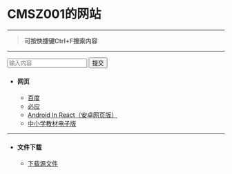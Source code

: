 <h1>CMSZ001的网站</h1>
<hr>

>**可按快捷键Ctrl+F搜索内容**

<hr>

<div class="input-group">
	<input type="text" placeholder="输入内容">
    <button>提交</button>

* #### **网页** ####
	* [百度](https://www.baidu.com)
	* [必应](https://bing.com)
	* [Android In React（安卓网页版）](https://android.blueedge.me)
	* [中小学教材电子版](https://jc.pep.com.cn/)

<hr>

* #### **文件下载** ####
	* [下载源文件](https://github.com/CMSZ001/cmsz001.github.io/archive/refs/heads/main.zip)
